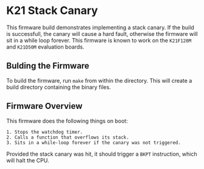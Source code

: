 # K21 Stack Canary

This firmware build demonstrates implementing a stack canary.  If the build is
successfull, the canary will cause a hard fault, otherwise the firmware will
sit in a while loop forever.  This firmware is known to work on the `K21F120M`
and `K21D50M` evaluation boards.

## Bulding the Firmware

To build the firmware, run `make` from within the directory.  This will create
a build directory containing the binary files.

## Firmware Overview

This firmware does the following things on boot:

    1. Stops the watchdog timer.
    2. Calls a function that overflows its stack.
    3. Sits in a while-loop forever if the canary was not triggered.

Provided the stack canary was hit, it should trigger a `BKPT` instruction,
which will halt the CPU.
